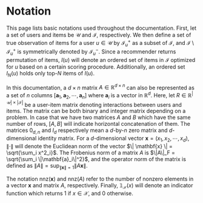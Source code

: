 # Notation

This page lists basic notations used throughout the documentation. First, let a set of users and items be $\mathcal{U}$ and $\mathcal{I}$, respectively. We then define a set of true observation of items for a user $u \in \mathcal{U}$ by $\mathcal{I}^+_u$ as a subset of $\mathcal{I}$, and $\mathcal{I} \setminus \mathcal{I}^+_u$ is symmetrically denoted by $\mathcal{I}^-_u$. Since a recommender returns permutation of items, $I(u)$ will denote an ordered set of items in $\mathcal{I}$ optimized for $u$ based on a certain scoring procedure. Additionally, an ordered set $I_N(u)$ holds only top-$N$ items of $I(u)$.

In this documentation, a $d \times n$ matrix $A \in \mathbb{R}^{d \times n}$ can also be represented as a set of $n$ columns $\left[\mathbf{a}_1, \mathbf{a}_2, \cdots, \mathbf{a}_n\right]$ where $\mathbf{a}_i$ is a vector in $\mathbb{R}^d$. Here, let $R \in \mathbb{R}^{|\mathcal{U}| \times |\mathcal{I}|}$ be a user-item matrix denoting interactions between users and items. The matrix can be both binary and integer matrix depending on a problem. In case that we have two matrices $A$ and $B$ which have the same number of rows, $\left[A, B \right]$ will indicate horizontal concatenation of them. The matrices $0_{d,n}$ and $I_d$ respectively mean a $d$-by-$n$ zero matrix and $d$-dimensional identity matrix. For a $d$-dimensional vector $\mathbf{x} = (x_1, x_2, \cdots, x_d)$, $\| \cdot \|$ will denote the Euclidean norm of the vector $\| \mathbf{x} \| = \sqrt{\sum_i x^2_i}$. The Frobenius norm of a matrix $A$ is $\|A\|_F = \sqrt{\sum_i \|\mathbf{a}_i\|^2}$, and the operator norm of the matrix is defined as $\|A\| = \sup_{\|\mathbf{x}\|=1} \|A \mathbf{x}\|$.

The notation $\mathrm{nnz}(\mathbf{x})$ and $\mathrm{nnz}(A)$ refer to the number of nonzero elements in a vector $\mathbf{x}$ and matrix $A$, respectively. Finally, $\mathbb{1}_{\mathcal{X}}(x)$ will denote an indicator function which returns 1 if $x \in \mathcal{X}$, and 0 otherwise.